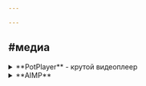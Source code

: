 ```yaml
---

---
```


## **#медиа**
<details markdown="1"><summary>**PotPlayer** - крутой видеоплеер</summary>
[ууууу][pot_tg]
[кккк][pot_gd]
[пппп][pot_hp]
[пппп][pot_hd]
</details>

<details markdown="1"><summary>**AIMP**</summary> - удобный аудиопроигрыватель
[Скачать с телеги][aimp_tg]
[скачать][aimp_gd]
[пппп][aimp_hp]
[пппп][aimp_hd]
</details>


[//]: # "МЕДИА"
[Pot_hp]: http://potplayer.ru/download/
[pot_hd]: https://t1.daumcdn.net/potplayer/PotPlayer/Version/Latest/PotPlayerSetup64.exe
[pot_tg]: tg://resolve?domain=FeelSoftWin&post=145
[pot_gd]: https://docs.google.com/uc?export=download&id=1m2yC2C5yY2l7-8lzDP5aCH4xZp8jDnEM
[AIMP_hp]: http://www.aimp.ru/?do=download&os=windows
[AIMP_hd]: https://www.aimp.ru/?do=download.file&id=4
[AIMP_tg]: https://t.me/FeelSoftWin/149
[AIMP_gd]: https://docs.google.com/uc?export=download&id=1ZAu9vUOz_cBKK7yaI7Tkx5wFitOAjeGe
